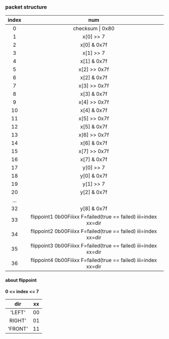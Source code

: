 ### packet structure

| index | num |  
| :------: | :------: |
| 0 |checksum &#x7C; 0x80
| 1 |  x[0] >> 7 |   
| 2 |  x[0] & 0x7f | 
| 3 |  x[1] >> 7  |
| 4 |  x[1] & 0x7f | 
| 5 |  x[2] >> 0x7f | 
| 6 |  x[2] & 0x7f | 
| 7 |  x[3] >> 0x7f | 
| 8 |  x[3] & 0x7f | 
| 9 |  x[4] >> 0x7f |
| 10 | x[4] & 0x7f | 
| 11 | x[5] >> 0x7f |
| 12 | x[5] & 0x7f |  
| 13 | x[6] >> 0x7f |
| 14 | x[6] & 0x7f |  
| 15 | x[7] >> 0x7f |
| 16 | x[7] & 0x7f |  
| 17 | y[0] >> 7 | 
| 18 | y[0] & 0x7f |  
| 19 | y[1] >> 7 |
| 20 | y[2] & 0x7f | 
| ... | |
| 32 | y[8] & 0x7f |
| 33 | flippoint1 0b00Fiiixx F=failed(true == failed) iii=index xx=dir |  
| 34 | flippoint2 0b00Fiiixx F=failed(true == failed) iii=index xx=dir |
| 35 | flippoint3 0b00Fiiixx F=failed(true == failed) iii=index xx=dir |
| 36 | flippoint4 0b00Fiiixx F=failed(true == failed) iii=index xx=dir |

#### about flippoint 
**0 <= index <= 7**  

| dir | xx |  
| :-----: | :-----: |  
| 'LEFT' | 00 |  
| RIGHT' | 01 |
| 'FRONT' | 11 |

 
  